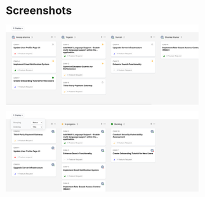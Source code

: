 # Screenshots

<kbd>![](https://raw.githubusercontent.com/gpt18/quicksell-assignment/main/screenshot-1.png?token=GHSAT0AAAAAACIS3G7OUQ7GZ4PWVCZ3ZLHCZKAIVBA)</kbd>

<kbd>![](https://raw.githubusercontent.com/gpt18/quicksell-assignment/cf678a4f52c0db1987f81f41413e661aeac44f72/screenshot-2.png?token=APUZ7Y4U55RC3HXVU464AXLFIBCYO)</kbd>
